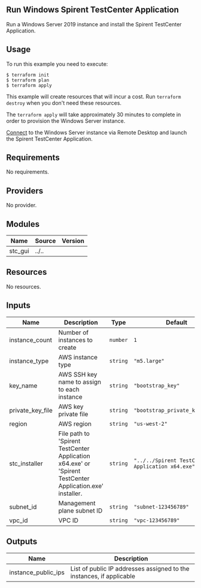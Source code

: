 ## Run Windows Spirent TestCenter Application

Run a Windows Server 2019 instance and install the Spirent TestCenter Application.

## Usage

To run this example you need to execute:

    $ terraform init
    $ terraform plan
    $ terraform apply

This example will create resources that will incur a cost. Run `terraform destroy` when you don't need these resources.

The `terraform apply` will take approximately 30 minutes to complete in order to provision the Windows Server instance.

[Connect](../../README.md#connect-to-windows-server) to the Windows Server instance via Remote Desktop and launch the Spirent TestCenter Application.

<!-- BEGINNING OF PRE-COMMIT-TERRAFORM DOCS HOOK -->
## Requirements

No requirements.

## Providers

No provider.

## Modules

| Name | Source | Version |
|------|--------|---------|
| stc_gui | ../.. |  |

## Resources

No resources.

## Inputs

| Name | Description | Type | Default | Required |
|------|-------------|------|---------|:--------:|
| instance\_count | Number of instances to create | `number` | `1` | no |
| instance\_type | AWS instance type | `string` | `"m5.large"` | no |
| key\_name | AWS SSH key name to assign to each instance | `string` | `"bootstrap_key"` | no |
| private\_key\_file | AWS key private file | `string` | `"bootstrap_private_key_file"` | no |
| region | AWS region | `string` | `"us-west-2"` | no |
| stc\_installer | File path to 'Spirent TestCenter Application x64.exe' or 'Spirent TestCenter Application.exe' installer. | `string` | `"../../Spirent TestCenter Application x64.exe"` | no |
| subnet\_id | Management plane subnet ID | `string` | `"subnet-123456789"` | no |
| vpc\_id | VPC ID | `string` | `"vpc-123456789"` | no |

## Outputs

| Name | Description |
|------|-------------|
| instance\_public\_ips | List of public IP addresses assigned to the instances, if applicable |
<!-- END OF PRE-COMMIT-TERRAFORM DOCS HOOK -->

